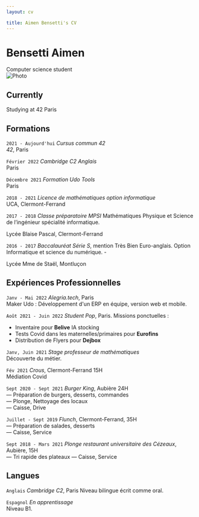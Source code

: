 ```yaml
---
layout: cv

title: Aimen Bensetti's CV
---
```

# Bensetti Aimen
Computer science student  
![Photo](https://user-images.githubusercontent.com/85625233/189498785-4545d873-f492-4b78-801f-5eee5e476c17.jpg)

## Currently

Studying at 42 Paris

## Formations

`2021 - Aujourd'hui`  _Cursus commun 42_     
*42*, Paris

`Février 2022` _Cambridge C2 Anglais_    
Paris

`Décembre 2021` _Formation Udo Tools_  
Paris

`2018 - 2021`  _Licence de mathématiques option informatique_  
UCA, Clermont-Ferrand

`2017 - 2018` _Classe préparatoire MPSI_ Mathématiques Physique et Science de l’ingénieur spécialité informatique.  

Lycée Blaise Pascal, Clermont-Ferrand

`2016 - 2017` _Baccalauréat Série S_, mention Très Bien Euro-anglais. Option Informatique et science du numérique.  -

Lycée Mme de Staël, Montluçon 

## Expériences Professionnelles

`Janv - Mai 2022`  _Alegria.tech_, Paris  
Maker Udo : Développement d'un ERP en équipe, version web et mobile.

`Août 2021 - Juin 2022` _Student Pop_, Paris. Missions ponctuelles :
- Inventaire pour __Belive__ IA stocking  
- Tests Covid dans les maternelles/primaires pour __Eurofins__  
- Distribution de Flyers pour __Dejbox__  

`Janv, Juin 2021` _Stage professeur de mathématiques_  
Découverte du métier.  


`Fév 2021` _Crous_, Clermont-Ferrand 15H  
Médiation Covid

`Sept 2020 - Sept 2021` _Burger King_, Aubière 24H  
— Préparation de burgers, desserts, commandes  
— Plonge, Nettoyage des locaux  
— Caisse, Drive  

`Juillet - Sept 2019` _Flunch_, Clermont-Ferrand, 35H  
— Préparation de salades, desserts  
— Caisse, Service  

`Sept 2018 - Mars 2021` _Plonge restaurant universitaire des Cézeaux_, Aubière, 15H    
— Tri rapide des plateaux
— Caisse, Service  


## Langues

`Anglais` _Cambridge_ _C2_, Paris
Niveau bilingue écrit comme oral.

`Espagnol` *En apprentissage*  
Niveau B1.








